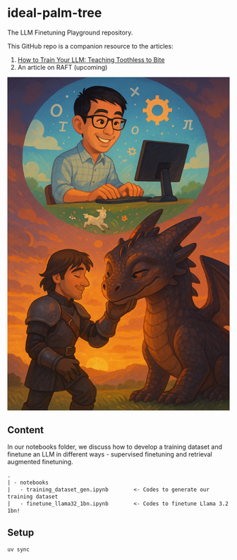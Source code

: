 # ideal-palm-tree
The LLM Finetuning Playground repository.

This GitHub repo is a companion resource to the articles:
1. [How to Train Your LLM: Teaching Toothless to Bite](https://medium.com/@tituslhy/how-to-train-your-llm-teaching-toothless-to-bite-8d9f56fe4b2a)
2. An article on RAFT (upcoming)

<p align="center">
    <img src="./images/training_a_dragon.png">
</p>

## Content
In our notebooks folder, we discuss how to develop a training dataset and finetune an LLM in different ways - supervised finetuning and retrieval augmented finetuning.
```
.
| - notebooks
|   - training_dataset_gen.ipynb        <- Codes to generate our training dataset
|   - finetune_llama32_1bn.ipynb        <- Codes to finetune Llama 3.2 1bn!
```

## Setup
```
uv sync
```

